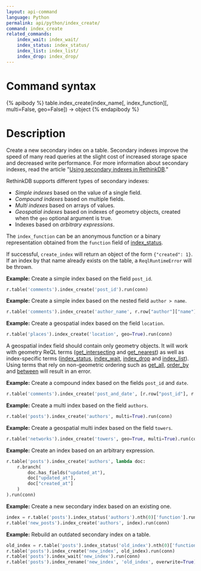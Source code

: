 ```yaml
---
layout: api-command
language: Python
permalink: api/python/index_create/
command: index_create
related_commands:
    index_wait: index_wait/
    index_status: index_status/
    index_list: index_list/
    index_drop: index_drop/
---
```


# Command syntax #

{% apibody %}
table.index_create(index_name[, index_function][, multi=False, geo=False]) &rarr; object
{% endapibody %}

# Description #

Create a new secondary index on a table. Secondary indexes improve the speed of many read queries at the slight cost of increased storage space and decreased write performance. For more information about secondary indexes, read the article "[Using secondary indexes in RethinkDB](/docs/secondary-indexes/)."

RethinkDB supports different types of secondary indexes:

- *Simple indexes* based on the value of a single field.
- *Compound indexes* based on multiple fields.
- *Multi indexes* based on arrays of values.
- *Geospatial indexes* based on indexes of geometry objects, created when the `geo` optional argument is true.
- Indexes based on *arbitrary expressions*.

The `index_function` can be an anonymous function or a binary representation obtained from the `function` field of [index_status](/api/python/index_status).

If successful, `create_index` will return an object of the form `{"created": 1}`. If an index by that name already exists on the table, a `ReqlRuntimeError` will be thrown.

__Example:__ Create a simple index based on the field `post_id`.

```py
r.table('comments').index_create('post_id').run(conn)
```
__Example:__ Create a simple index based on the nested field `author > name`.


```py
r.table('comments').index_create('author_name', r.row["author"]["name"]).run(conn)
```

__Example:__ Create a geospatial index based on the field `location`.

```py
r.table('places').index_create('location', geo=True).run(conn)
```

A geospatial index field should contain only geometry objects. It will work with geometry ReQL terms ([get_intersecting](/api/python/get_intersecting/) and [get_nearest](/api/python/get_nearest/)) as well as index-specific terms ([index_status](/api/python/index_status), [index_wait](/api/python/index_wait), [index_drop](/api/python/index_drop) and [index_list](/api/python/index_list)). Using terms that rely on non-geometric ordering such as [get_all](/api/python/get_all/), [order_by](/api/python/order_by/) and [between](/api/python/between/) will result in an error.

__Example:__ Create a compound index based on the fields `post_id` and `date`.

```py
r.table('comments').index_create('post_and_date', [r.row["post_id"], r.row["date"]]).run(conn)
```

__Example:__ Create a multi index based on the field `authors`.

```py
r.table('posts').index_create('authors', multi=True).run(conn)
```

__Example:__ Create a geospatial multi index based on the field `towers`.

```py
r.table('networks').index_create('towers', geo=True, multi=True).run(conn)
```


__Example:__ Create an index based on an arbitrary expression.

```py
r.table('posts').index_create('authors', lambda doc:
    r.branch(
        doc.has_fields("updated_at"),
        doc["updated_at"],
        doc["created_at"]
    )
).run(conn)
```

__Example:__ Create a new secondary index based on an existing one.

```py
index = r.table('posts').index_status('authors').nth(0)['function'].run(conn)
r.table('new_posts').index_create('authors', index).run(conn)
```

__Example:__ Rebuild an outdated secondary index on a table.

```py
old_index = r.table('posts').index_status('old_index').nth(0)['function'].run(conn)
r.table('posts').index_create('new_index', old_index).run(conn)
r.table('posts').index_wait('new_index').run(conn)
r.table('posts').index_rename('new_index', 'old_index', overwrite=True).run(conn)
```
